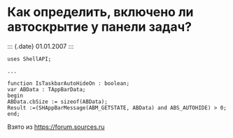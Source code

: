 Как определить, включено ли автоскрытие у панели задач?
=======================================================

::: {.date}
01.01.2007
:::

    uses ShellAPI; 
     
    ... 
     
    function IsTaskbarAutoHideOn : boolean; 
    var ABData : TAppBarData; 
    begin 
    ABData.cbSize := sizeof(ABData); 
    Result :=(SHAppBarMessage(ABM_GETSTATE, ABData) and ABS_AUTOHIDE) > 0; 
    end; 

Взято из <https://forum.sources.ru>
